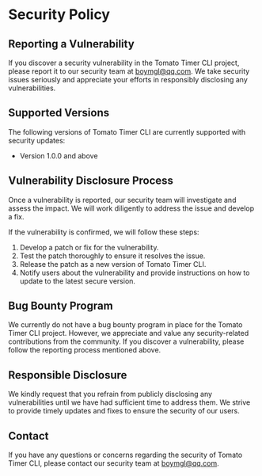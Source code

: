 # Security Policy

## Reporting a Vulnerability

If you discover a security vulnerability in the Tomato Timer CLI project, please report it to our security team at <boymgl@qq.com>. We take security issues seriously and appreciate your efforts in responsibly disclosing any vulnerabilities.

## Supported Versions

The following versions of Tomato Timer CLI are currently supported with security updates:

- Version 1.0.0 and above

## Vulnerability Disclosure Process

Once a vulnerability is reported, our security team will investigate and assess the impact. We will work diligently to address the issue and develop a fix.

If the vulnerability is confirmed, we will follow these steps:

1. Develop a patch or fix for the vulnerability.
2. Test the patch thoroughly to ensure it resolves the issue.
3. Release the patch as a new version of Tomato Timer CLI.
4. Notify users about the vulnerability and provide instructions on how to update to the latest secure version.

## Bug Bounty Program

We currently do not have a bug bounty program in place for the Tomato Timer CLI project. However, we appreciate and value any security-related contributions from the community. If you discover a vulnerability, please follow the reporting process mentioned above.

## Responsible Disclosure

We kindly request that you refrain from publicly disclosing any vulnerabilities until we have had sufficient time to address them. We strive to provide timely updates and fixes to ensure the security of our users.

## Contact

If you have any questions or concerns regarding the security of Tomato Timer CLI, please contact our security team at <boymgl@qq.com>.
